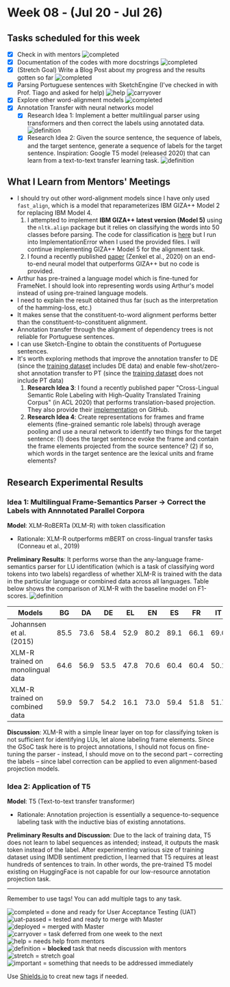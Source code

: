 # Week 08 - (Jul 20 - Jul 26)

## Tasks scheduled for this week
- [X] Check in with mentors ![completed](https://img.shields.io/static/v1?label=&message=completed&color=green)
- [X] Documentation of the codes with more docstrings ![completed](https://img.shields.io/static/v1?label=&message=completed&color=green)
- [X] (Stretch Goal) Write a Blog Post about my progress and the results gotten so far ![completed](https://img.shields.io/static/v1?label=&message=completed&color=green)
- [X] Parsing Portuguese sentences with SketchEngine (I've checked in with Prof. Tiago and asked for help) ![help](https://img.shields.io/static/v1?label=&message=need_help&color=blue) ![carryover](https://img.shields.io/static/v1?label=carryover&message=continue_next_week&color=yellow)
- [X] Explore other word-alignment models ![completed](https://img.shields.io/static/v1?label=&message=completed&color=green) 
- [X] Annotation Transfer with neural networks model 
  - [X] Research Idea 1: Implement a better multilingual parser using transformers and then correct the labels using annotated data. ![definition](https://img.shields.io/static/v1?label=result&message=disappointing&color=orange)
  - [X] Research Idea 2: Given the source sentence, the sequence of labels, and the target sentence, generate a sequence of labels for the target sentence. Inspiration: Google T5 model (released 2020) that can learn from a text-to-text transfer learning task.  ![definition](https://img.shields.io/static/v1?label=result&message=disappointing&color=orange)

## What I Learn from Mentors' Meetings
- I should try out other word-alignment models since I have only used `fast_align`, which is a model that reparameterizes IBM GIZA++ Model 2 for replacing IBM Model 4.
  1. I attempted to implement **IBM GIZA++ latest version (Model 5)** using the `nltk.align` package but it relies on classifying the words into 50 classes before parsing. The code for classification is [here](http://www.fjoch.com/mkcls.html) but I run into ImplementationError when I used the provided files. I will continue implementing GIZA++ Model 5 for the alignment task.
  2. I found a recently published [paper](https://arxiv.org/abs/2004.14675) (Zenkel et al., 2020) on an end-to-end neural model that outperforms GIZA++ but no code is provided.
- Arthur has pre-trained a language model which is fine-tuned for FrameNet. I should look into representing words using Arthur's model instead of using pre-trained language models.
- I need to explain the result obtained thus far (such as the interpretation of the hamming-loss, etc.)
- It makes sense that the constituent-to-word alignment performs better than the constituent-to-constituent alignment.
- Annotation transfer through the alignment of dependency trees is not reliable for Portuguese sentences.
- I can use Sketch-Engine to obtain the constituents of Portuguese sentences.
- It's worth exploring methods that improve the annotation transfer to DE (since the [training dataset](https://github.com/andersjo/any-language-frames) includes DE data) and enable few-shot/zero-shot annotation transfer to PT (since the [training dataset](https://github.com/andersjo/any-language-frames) does not include PT data)
  1. **Research Idea 3**: I found a recently published paper "Cross-Lingual Semantic Role Labeling with High-Quality Translated Training Corpus"
 (in ACL 2020) that performs translation-based projection. They also provide their [implementation](https://github.com/scofield7419/XSRL-ACL/tree/master/Projection) on GitHub. 
  2. **Research Idea 4**: Create representations for frames and frame elements (fine-grained semantic role labels) through average pooling and use a neural network to identify two things for the target sentence: (1) does the target sentence evoke the frame and contain the frame elements projected from the source sentence? (2) if so, which words in the target sentence are the lexical units and frame elements?

## Research Experimental Results

### Idea 1: Multilingual Frame-Semantics Parser -> Correct the Labels with Annnotated Parallel Corpora
**Model**: XLM-RoBERTa (XLM-R) with token classification
- Rationale: XLM-R outperforms mBERT on cross-lingual transfer tasks (Conneau et al., 2019)

**Preliminary Results**: It performs worse than the any-language frame-semantics parser for LU identification (which is a task of classifying word tokens into two labels) regardless of whether XLM-R is trained with the data in the particular language or combined data across all languages. Table below shows the comparison of XLM-R with the baseline model on F1-scores. ![definition](https://img.shields.io/static/v1?label=result&message=disappointing&color=orange)

| Models | BG | DA | DE | EL | EN | ES | FR | IT | SV |
| --- | --- | --- | --- | --- | --- | --- | --- | --- | --- |
| Johannsen et al. (2015) | 85.5 | 73.6 | 58.4 | 52.9 | 80.2 | 89.1 | 66.1 | 69.0 | 72.8 |
| XLM-R trained on monolingual data |  64.6 | 56.9 | 53.5 | 47.8 | 70.6 | 60.4 | 60.4 | 50.1 | 53.2 |
| XLM-R trained on combined data  |  59.9 | 59.7 | 54.2 | 16.1 | 73.0 | 59.4 | 51.8 | 51.7 | 60.5 |

**Discussion**: XLM-R with a simple linear layer on top for classifying token is not sufficient for identifying LUs, let alone labeling frame elements. Since the GSoC task here is to project annotations, I should not focus on fine-tuning the parser - instead, I should move on to the second part – correcting the labels – since label correction can be applied to even alignment-based projection models.

### Idea 2: Application of T5
**Model**: T5 (Text-to-text transfer transformer)
- Rationale: Annotation projection is essentially a sequence-to-sequence labeling task with the inductive bias of existing annotations.

**Preliminary Results and Discussion**: Due to the lack of training data, T5 does not learn to label sequences as intended; instead, it outputs the mask token instead of the label. After experimenting various size of training dataset using IMDB sentiment prediction, I learned that T5 requires at least hundreds of sentences to train. In other words, the pre-trained T5 model existing on HuggingFace is not capable for our low-resource annotation projection task.

---
Remember to use tags! You can add multiple tags to any task.

![completed](https://img.shields.io/static/v1?label=&message=completed&color=green) = done and ready for User Acceptance Testing (UAT)<br>
![uat-passed](https://img.shields.io/static/v1?label=UAT&message=passed&color=success) = tested and ready to merge with Master<br>
![deployed](https://img.shields.io/static/v1?label=&message=deployed&color=success) = merged with Master<br>
![carryover](https://img.shields.io/static/v1?label=&message=carryover&color=yellow) = task deferred from one week to the next<br>
![help](https://img.shields.io/static/v1?label=&message=need_help&color=blue) = needs help from mentors<br>
![definition](https://img.shields.io/static/v1?label=&message=needs_definition&color=orange) = **blocked** task that needs discussion with mentors<br>
![stretch](https://img.shields.io/static/v1?label=&message=stretch&color=orange) = stretch goal <br>
![important](https://img.shields.io/static/v1?label=&message=important&color=red) = something that needs to be addressed immediately<br>


Use [Shields.io](https://shields.io) to creat new tags if needed.

